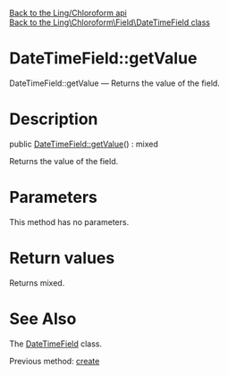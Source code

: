 [Back to the Ling/Chloroform api](https://github.com/lingtalfi/Chloroform/blob/master/doc/api/Ling/Chloroform.md)<br>
[Back to the Ling\Chloroform\Field\DateTimeField class](https://github.com/lingtalfi/Chloroform/blob/master/doc/api/Ling/Chloroform/Field/DateTimeField.md)


DateTimeField::getValue
================



DateTimeField::getValue — Returns the value of the field.




Description
================


public [DateTimeField::getValue](https://github.com/lingtalfi/Chloroform/blob/master/doc/api/Ling/Chloroform/Field/DateTimeField/getValue.md)() : mixed




Returns the value of the field.




Parameters
================

This method has no parameters.


Return values
================

Returns mixed.








See Also
================

The [DateTimeField](https://github.com/lingtalfi/Chloroform/blob/master/doc/api/Ling/Chloroform/Field/DateTimeField.md) class.

Previous method: [create](https://github.com/lingtalfi/Chloroform/blob/master/doc/api/Ling/Chloroform/Field/DateTimeField/create.md)<br>

